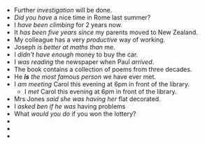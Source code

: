 - Further _investigation_ will be done.
- _Did you have_ a nice time in Rome last summer?
- I _have been climbing_ for 2 years now.
- It _has been five years since_ my parents moved to New Zealand.
- My colleague has a very _productive_ way of working.
- Joseph _is better at maths than_ me.
- I _didn't have enough_ money to buy the car.
- I _was reading_ the newspaper when Paul _arrived_.
- The book contains a collection of poems from three decades.
- He ___is__ the most famous person_ we have ever met.
- I _am meeting_ Carol this evening at 6pm in front of the library. 
  - I _met_ Carol this evening at 6pm in front of the library.
- Mrs Jones _said she was having her_ flat decorated.
- I _asked ben if he was_ having problems
- What _would you do_ if you won the lottery?
- 
- 
- 
